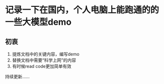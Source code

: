 # 记录一下在国内，个人电脑上能跑通的的一些大模型demo

## 初衷
1. 提炼文档中的关键内容，编写demo
2. 替换文档中需要“科学上网”的内容
3. 有时候read code更加简单有效

持续更新......